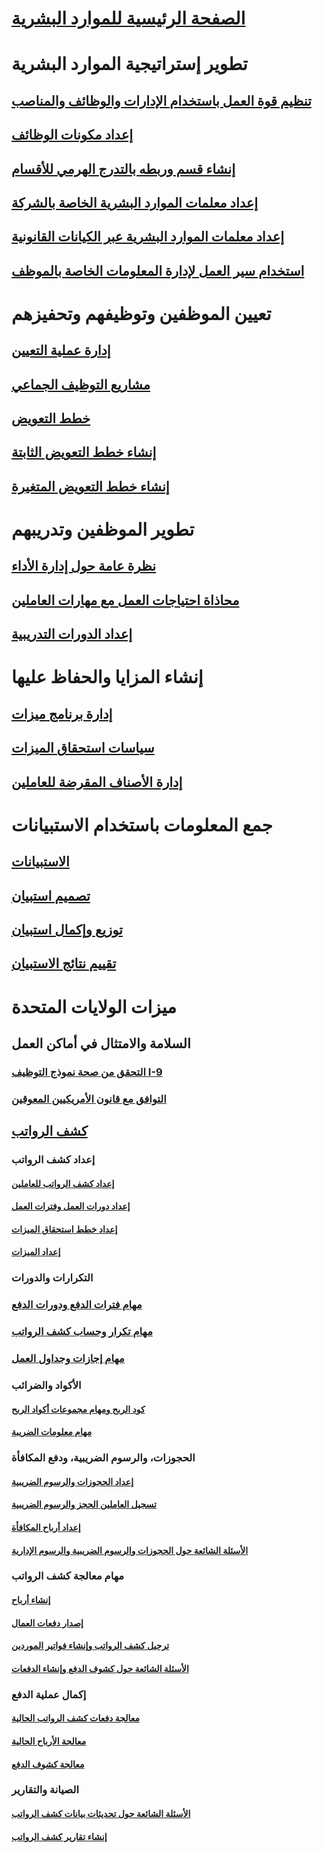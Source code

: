 # [الصفحة الرئيسية للموارد البشرية](index.md)
# تطوير إستراتيجية الموارد البشرية
## [تنظيم قوة العمل باستخدام الإدارات والوظائف والمناصب](departments-jobs-positions.md)
## [إعداد مكونات الوظائف](create-job.md)
## [إنشاء قسم وربطه بالتدرج الهرمي للأقسام](create-department-add-department-hierarchy.md)
## [إعداد معلمات الموارد البشرية الخاصة بالشركة](set-up-company-specific-hr-parameters.md)
## [إعداد معلمات الموارد البشرية عبر الكيانات القانونية](set-up-hr-parameters-across-legal-entities.md)
## [استخدام سير العمل لإدارة المعلومات الخاصة بالموظف](workflow-manage-employee-information.md)
# تعيين الموظفين وتوظيفهم وتحفيزهم
## [إدارة عملية التعيين](manage-recruiting-process.md)
## [مشاريع التوظيف الجماعي](mass-hire-projects.md)
## [خطط التعويض](compensation-plans.md)
## [إنشاء خطط التعويض الثابتة](create-fixed-compensation-plans.md)
## [إنشاء خطط التعويض المتغيرة](create-variable-compensation-plans.md)
# تطوير الموظفين وتدريبهم
## [نظرة عامة حول إدارة الأداء](performance-management-overview.md)
## [محاذاة احتياجات العمل مع مهارات العاملين](skills.md)
## [إعداد الدورات التدريبية](courses.md)
# إنشاء المزايا والحفاظ عليها
## [إدارة برنامج ميزات](manage-benefit-program.md)
## [سياسات استحقاق الميزات](benefit-eligibility-policies.md)
## [إدارة الأصناف المقرضة للعاملين](loan-items.md)
# جمع المعلومات باستخدام الاستبيانات
## [الاستبيانات](questionnaires.md)
## [تصميم استبيان](design-questionnaires.md)
## [توزيع وإكمال استبيان](distribute-questionnaires.md)
## [تقييم نتائج الاستبيان](evaluate-questionnaire-results.md)
# ميزات الولايات المتحدة
## السلامة والامتثال في أماكن العمل
### [التحقق من صحة نموذج التوظيف I-9](localizations/noam-usa-form-i-9-verification.md)
### [التوافق مع قانون الأمريكيين المعوقين](localizations/noam-usa-comply-ada.md)
## [كشف الرواتب](localizations/noam-usa-payroll.md)
### إعداد كشف الرواتب
#### [إعداد كشف الرواتب للعاملين](localizations/noam-usa-worker-position-payroll-tasks.md)
#### [إعداد دورات العمل وفترات العمل](localizations/noam-usa-work-cycle-work-period-tasks.md)
#### [إعداد خطط استحقاق الميزات ](localizations/noam-usa-benefit-accrual-plan-tasks.md)
#### [إعداد الميزات](localizations/noam-usa-benefit-set-up-tasks.md)
### التكرارات والدورات
### [مهام فترات الدفع ودورات الدفع](localizations/noam-usa-pay-cycle-pay-period-tasks-sample.md)
### [مهام تكرار وحساب كشف الرواتب](localizations/noam-usa-payroll-calculation-frequencies-tasks.md)
### [مهام إجازات وجداول العمل](localizations/noam-usa-work-schedule-leave-tasks.md)
### الأكواد والضرائب
#### [كود الربح ومهام مجموعات أكواد الربح](localizations/noam-usa-earning-code-group-tasks.md)
#### [مهام معلومات الضريبة](localizations/noam-usa-tax-information-tasks.md)
### الحجوزات، والرسوم الضريبية، ودفع المكافأة
#### [إعداد الحجوزات والرسوم الضريبية](localizations/noam-usa-garnishment-tax-levy-set-up-tasks.md)
#### [تسجيل العاملين الحجز والرسوم الضريبية](localizations/noam-usa-garnishment-tax-levy-enrollment-tasks.md)
#### [إعداد أرباح المكافأة ](localizations/noam-usa-premium-earning-setup-tasks.md)
#### [الأسئلة الشائعة حول الحجوزات والرسوم الضريبية والرسوم الإدارية](localizations/noam-usa-garnishment-tax-levy-administrative-fees.md)
### مهام معالجة كشف الرواتب
#### [إنشاء أرباح](localizations/noam-usa-earnings-generation-process.md)
#### [إصدار دفعات العمال](localizations/noam-usa-issue-worker-payments.md)
#### [ترحيل كشف الرواتب وإنشاء فواتير الموردين](localizations/noam-usa-post-payroll-generate-vendor-invoices.md)
#### [الأسئلة الشائعة حول كشوف الدفع وإنشاء الدفعات](localizations/noam-usa-pay-statements-payment-generation-process.md)
### إكمال عملية الدفع
#### [معالجة دفعات كشف الرواتب الحالية](localizations/noam-usa-existing-payroll-payments.md)
#### [معالجة الأرباح الحالية](localizations/noam-usa-existing-earnings.md)
#### [معالجة كشوف الدفع](localizations/noam-usa-pay-statements.md)
### الصيانة والتقارير
#### [الأسئلة الشائعة حول تحديثات بيانات كشف الرواتب](localizations/noam-usa-payroll-data-updates.md)
#### [إنشاء تقارير كشف الرواتب](localizations/noam-usa-generate-payroll-reports.md)

